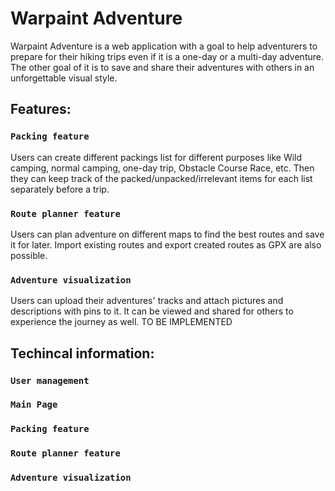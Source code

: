 # Warpaint Adventure

Warpaint Adventure is a web application with a goal to help adventurers to prepare for their hiking trips even if it is a one-day or a multi-day adventure.
The other goal of it is to save and share their adventures with others in an unforgettable visual style.

## Features:

### `Packing feature`

Users can create different packings list for different purposes like Wild camping, normal camping, one-day trip, Obstacle Course Race, etc.
Then they can keep track of the packed/unpacked/irrelevant items for each list separately before a trip.

### `Route planner feature`

Users can plan adventure on different maps to find the best routes and save it for later.
Import existing routes and export created routes as GPX are also possible.

### `Adventure visualization`

Users can upload their adventures' tracks and attach pictures and descriptions with pins to it. It can be viewed and shared for others to experience the journey as well.
TO BE IMPLEMENTED

## Techincal information:

### `User management`
### `Main Page`
### `Packing feature`
### `Route planner feature`
### `Adventure visualization`
